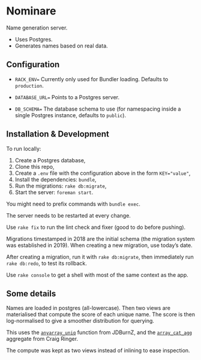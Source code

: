 # Nominare

Name generation server.

- Uses Postgres.
- Generates names based on real data.

## Configuration

- `RACK_ENV=` Currently only used for Bundler loading. Defaults to `production`.

- `DATABASE_URL=` Points to a Postgres server.

- `DB_SCHEMA=` The database schema to use (for namespacing inside a single Postgres instance, defaults to `public`).

## Installation & Development

To run locally:

1. Create a Postgres database,
2. Clone this repo,
3. Create a `.env` file with the configuration above in the form `KEY="value"`,
4. Install the dependencies: `bundle`,
5. Run the migrations: `rake db:migrate`,
6. Start the server: `foreman start`.

You might need to prefix commands with `bundle exec`.

The server needs to be restarted at every change.

Use `rake fix` to run the lint check and fixer (good to do before pushing).

Migrations timestamped in 2018 are the initial schema (the migration system was
established in 2019). When creating a new migration, use today’s date.

After creating a migration, run it with `rake db:migrate`, then immediately run
`rake db:redo`, to test its rollback.

Use `rake console` to get a shell with most of the same context as the app.

## Some details

Names are loaded in postgres (all-lowercase). Then two views are materialised
that compute the score of each unique name. The score is then log-normalised to
give a smoother distribution for querying.

This uses the [`anyarray_uniq`](https://github.com/JDBurnZ/postgresql-anyarray/blob/master/stable/anyarray_uniq.sql) function from JDBurnZ, and the [`array_cat_agg`](https://stackoverflow.com/a/22677955/231788) aggregate from Craig Ringer.

The compute was kept as two views instead of inlining to ease inspection.

